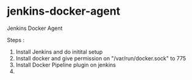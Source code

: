 # jenkins-docker-agent
Jenkins Docker Agent

Steps :

1. Install Jenkins and do initital setup
2. Install docker and give permission on "/var/run/docker.sock" to 775
3. Install Docker Pipeline plugin on jenkins
4. 

